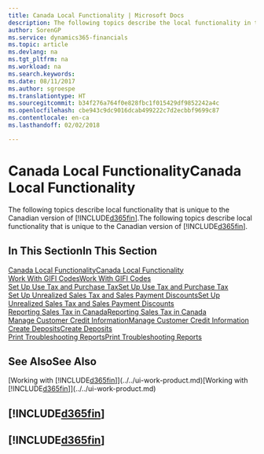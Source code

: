 ```yaml
---
title: Canada Local Functionality | Microsoft Docs
description: The following topics describe the local functionality in the Canadian version of Finance and Operations, Business edition.
author: SorenGP
ms.service: dynamics365-financials
ms.topic: article
ms.devlang: na
ms.tgt_pltfrm: na
ms.workload: na
ms.search.keywords: 
ms.date: 08/11/2017
ms.author: sgroespe
ms.translationtype: HT
ms.sourcegitcommit: b34f276a764f0e828fbc1f015429df9852242a4c
ms.openlocfilehash: cbe943c9dc9016dcab499222c7d2ecbbf9699c87
ms.contentlocale: en-ca
ms.lasthandoff: 02/02/2018

---
```

# <a name="canada-local-functionality"></a><span data-ttu-id="7ceba-103">Canada Local Functionality</span><span class="sxs-lookup"><span data-stu-id="7ceba-103">Canada Local Functionality</span></span>
<span data-ttu-id="7ceba-104">The following topics describe local functionality that is unique to the Canadian version of [!INCLUDE[d365fin](../../includes/d365fin_md.md)].</span><span class="sxs-lookup"><span data-stu-id="7ceba-104">The following topics describe local functionality that is unique to the Canadian version of [!INCLUDE[d365fin](../../includes/d365fin_md.md)].</span></span>  

## <a name="in-this-section"></a><span data-ttu-id="7ceba-105">In This Section</span><span class="sxs-lookup"><span data-stu-id="7ceba-105">In This Section</span></span>
[<span data-ttu-id="7ceba-106">Canada Local Functionality</span><span class="sxs-lookup"><span data-stu-id="7ceba-106">Canada Local Functionality</span></span>](canada-local-functionality.md)  
[<span data-ttu-id="7ceba-107">Work With GIFI Codes</span><span class="sxs-lookup"><span data-stu-id="7ceba-107">Work With GIFI Codes</span></span>](work-gifi-codes.md)  
[<span data-ttu-id="7ceba-108">Set Up Use Tax and Purchase Tax</span><span class="sxs-lookup"><span data-stu-id="7ceba-108">Set Up Use Tax and Purchase Tax</span></span>](how-to-set-up-use-tax-and-purchase-tax.md)  
[<span data-ttu-id="7ceba-109">Set Up Unrealized Sales Tax and Sales Payment Discounts</span><span class="sxs-lookup"><span data-stu-id="7ceba-109">Set Up Unrealized Sales Tax and Sales Payment Discounts</span></span>](how-to-set-up-unrealized-sales-tax-and-sales-payment-discounts.md)  
[<span data-ttu-id="7ceba-110">Reporting Sales Tax in Canada</span><span class="sxs-lookup"><span data-stu-id="7ceba-110">Reporting Sales Tax in Canada</span></span>](ca-sales-tax.md)  
[<span data-ttu-id="7ceba-111">Manage Customer Credit Information</span><span class="sxs-lookup"><span data-stu-id="7ceba-111">Manage Customer Credit Information</span></span>](how-to-manage-customer-credit-information.md)  
[<span data-ttu-id="7ceba-112">Create Deposits</span><span class="sxs-lookup"><span data-stu-id="7ceba-112">Create Deposits</span></span>](how-to-create-deposits.md)  
[<span data-ttu-id="7ceba-113">Print Troubleshooting Reports</span><span class="sxs-lookup"><span data-stu-id="7ceba-113">Print Troubleshooting Reports</span></span>](how-to-print-troubleshooting-reports.md)

## <a name="see-also"></a><span data-ttu-id="7ceba-114">See Also</span><span class="sxs-lookup"><span data-stu-id="7ceba-114">See Also</span></span>
<span data-ttu-id="7ceba-115">[Working with [!INCLUDE[d365fin](../../includes/d365fin_md.md)]](../../ui-work-product.md)</span><span class="sxs-lookup"><span data-stu-id="7ceba-115">[Working with [!INCLUDE[d365fin](../../includes/d365fin_md.md)]](../../ui-work-product.md)</span></span>   

## [!INCLUDE[d365fin](../../includes/free_trial_md.md)]  
## [!INCLUDE[d365fin](../../includes/training_link_md.md)]

